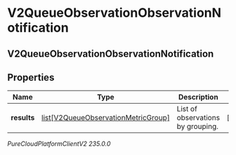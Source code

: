 # V2QueueObservationObservationNotification

## V2QueueObservationObservationNotification

## Properties

|Name | Type | Description | Notes|
|------------ | ------------- | ------------- | -------------|
| **results** | [list[V2QueueObservationMetricGroup]](V2QueueObservationMetricGroup) | List of observations by grouping. | [optional] |



_PureCloudPlatformClientV2 235.0.0_
